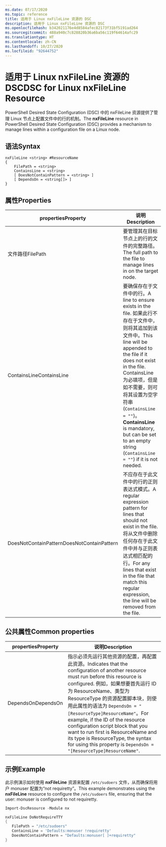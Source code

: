 ```yaml
---
ms.date: 07/17/2020
ms.topic: reference
title: 适用于 Linux nxFileLine 资源的 DSC
description: 适用于 Linux nxFileLine 资源的 DSC
ms.openlocfilehash: b342021176e4d8584afec82173f31bf5191ad264
ms.sourcegitcommit: 488a940c7c828820b36a6ba56c119f64614afc29
ms.translationtype: HT
ms.contentlocale: zh-CN
ms.lasthandoff: 10/27/2020
ms.locfileid: "92644752"
---
```

# <a name="dsc-for-linux-nxfileline-resource"></a><span data-ttu-id="14418-103">适用于 Linux nxFileLine 资源的 DSC</span><span class="sxs-lookup"><span data-stu-id="14418-103">DSC for Linux nxFileLine Resource</span></span>

<span data-ttu-id="14418-104">PowerShell Desired State Configuration (DSC) 中的 nxFileLine  资源提供了管理 Linux 节点上配置文件中的行的机制。</span><span class="sxs-lookup"><span data-stu-id="14418-104">The **nxFileLine** resource in PowerShell Desired State Configuration (DSC) provides a mechanism to manage lines within a configuration file on a Linux node.</span></span>

## <a name="syntax"></a><span data-ttu-id="14418-105">语法</span><span class="sxs-lookup"><span data-stu-id="14418-105">Syntax</span></span>

```Syntax
nxFileLine <string> #ResourceName
{
    FilePath = <string>
    ContainsLine = <string>
    [ DoesNotContainPattern = <string> ]
    [ DependsOn = <string[]> ]
}
```

## <a name="properties"></a><span data-ttu-id="14418-106">属性</span><span class="sxs-lookup"><span data-stu-id="14418-106">Properties</span></span>

|<span data-ttu-id="14418-107">properties</span><span class="sxs-lookup"><span data-stu-id="14418-107">Property</span></span> |<span data-ttu-id="14418-108">说明</span><span class="sxs-lookup"><span data-stu-id="14418-108">Description</span></span> |
|---|---|
|<span data-ttu-id="14418-109">文件路径</span><span class="sxs-lookup"><span data-stu-id="14418-109">FilePath</span></span> |<span data-ttu-id="14418-110">要管理其在目标节点上的行的文件的完整路径。</span><span class="sxs-lookup"><span data-stu-id="14418-110">The full path to the file to manage lines in on the target node.</span></span> |
|<span data-ttu-id="14418-111">ContainsLine</span><span class="sxs-lookup"><span data-stu-id="14418-111">ContainsLine</span></span> |<span data-ttu-id="14418-112">要确保存在于文件中的行。</span><span class="sxs-lookup"><span data-stu-id="14418-112">A line to ensure exists in the file.</span></span> <span data-ttu-id="14418-113">如果此行不存在于文件中，则将其追加到该文件中。</span><span class="sxs-lookup"><span data-stu-id="14418-113">This line will be appended to the file if it does not exist in the file.</span></span> <span data-ttu-id="14418-114">ContainsLine  为必填项，但是如不需要，则可将其设置为空字符串 (`ContainsLine = ""`)。</span><span class="sxs-lookup"><span data-stu-id="14418-114">**ContainsLine** is mandatory, but can be set to an empty string (`ContainsLine = ""`) if it is not needed.</span></span> |
|<span data-ttu-id="14418-115">DoesNotContainPattern</span><span class="sxs-lookup"><span data-stu-id="14418-115">DoesNotContainPattern</span></span> |<span data-ttu-id="14418-116">不应存在于此文件中的行的正则表达式模式。</span><span class="sxs-lookup"><span data-stu-id="14418-116">A regular expression pattern for lines that should not exist in the file.</span></span> <span data-ttu-id="14418-117">将从文件中删除任何存在于此文件中并与正则表达式相匹配的行。</span><span class="sxs-lookup"><span data-stu-id="14418-117">For any lines that exist in the file that match this regular expression, the line will be removed from the file.</span></span> |

## <a name="common-properties"></a><span data-ttu-id="14418-118">公共属性</span><span class="sxs-lookup"><span data-stu-id="14418-118">Common properties</span></span>

|<span data-ttu-id="14418-119">properties</span><span class="sxs-lookup"><span data-stu-id="14418-119">Property</span></span> |<span data-ttu-id="14418-120">说明</span><span class="sxs-lookup"><span data-stu-id="14418-120">Description</span></span> |
|---|---|
|<span data-ttu-id="14418-121">DependsOn</span><span class="sxs-lookup"><span data-stu-id="14418-121">DependsOn</span></span> |<span data-ttu-id="14418-122">指示必须先运行其他资源的配置，再配置此资源。</span><span class="sxs-lookup"><span data-stu-id="14418-122">Indicates that the configuration of another resource must run before this resource is configured.</span></span> <span data-ttu-id="14418-123">例如，如果想要首先运行 ID 为 ResourceName、类型为 ResourceType 的资源配置脚本块，则使用此属性的语法为 `DependsOn = "[ResourceType]ResourceName"`。</span><span class="sxs-lookup"><span data-stu-id="14418-123">For example, if the ID of the resource configuration script block that you want to run first is ResourceName and its type is ResourceType, the syntax for using this property is `DependsOn = "[ResourceType]ResourceName"`.</span></span> |

## <a name="example"></a><span data-ttu-id="14418-124">示例</span><span class="sxs-lookup"><span data-stu-id="14418-124">Example</span></span>

<span data-ttu-id="14418-125">此示例演示如何使用 **nxFileLine** 资源来配置 `/etc/sudoers` 文件，从而确保将用户 monuser 配置为“not requiretty”。</span><span class="sxs-lookup"><span data-stu-id="14418-125">This example demonstrates using the **nxFileLine** resource to configure the `/etc/sudoers` file, ensuring that the user: monuser is configured to not requiretty.</span></span>

```powershell
Import-DscResource -Module nx

nxFileLine DoNotRequireTTY
{
   FilePath = "/etc/sudoers"
   ContainsLine = 'Defaults:monuser !requiretty'
   DoesNotContainPattern = "Defaults:monuser[ ]+requiretty"
}
```
